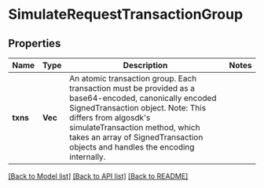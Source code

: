 # SimulateRequestTransactionGroup

## Properties

Name | Type | Description | Notes
------------ | ------------- | ------------- | -------------
**txns** | **Vec<String>** | An atomic transaction group. Each transaction must be provided as a base64-encoded, canonically encoded SignedTransaction object. Note: This differs from algosdk's simulateTransaction method, which takes an array of SignedTransaction objects and handles the encoding internally. | 

[[Back to Model list]](../README.md#documentation-for-models) [[Back to API list]](../README.md#documentation-for-api-endpoints) [[Back to README]](../README.md)


